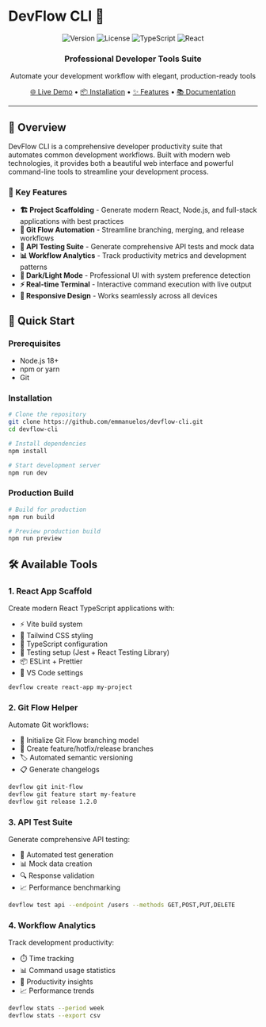 # DevFlow CLI 🚀

<div align="center">
  <img src="https://img.shields.io/badge/version-1.0.0-blue.svg" alt="Version">
  <img src="https://img.shields.io/badge/license-MIT-green.svg" alt="License">
  <img src="https://img.shields.io/badge/TypeScript-Ready-blue.svg" alt="TypeScript">
  <img src="https://img.shields.io/badge/React-18+-61DAFB.svg" alt="React">
</div>

<div align="center">
  <h3>Professional Developer Tools Suite</h3>
  <p>Automate your development workflow with elegant, production-ready tools</p>
  
  <a href="https://devflow-cli.vercel.app">🌐 Live Demo</a> •
  <a href="#installation">📦 Installation</a> •
  <a href="#features">✨ Features</a> •
  <a href="#documentation">📚 Documentation</a>
</div>

---

## 🎯 Overview

DevFlow CLI is a comprehensive developer productivity suite that automates common development workflows. Built with modern web technologies, it provides both a beautiful web interface and powerful command-line tools to streamline your development process.

### 🌟 Key Features

- **🏗️ Project Scaffolding** - Generate modern React, Node.js, and full-stack applications with best practices
- **🔀 Git Flow Automation** - Streamline branching, merging, and release workflows
- **🧪 API Testing Suite** - Generate comprehensive API tests and mock data
- **📊 Workflow Analytics** - Track productivity metrics and development patterns
- **🌙 Dark/Light Mode** - Professional UI with system preference detection
- **⚡ Real-time Terminal** - Interactive command execution with live output
- **📱 Responsive Design** - Works seamlessly across all devices

## 🚀 Quick Start

### Prerequisites

- Node.js 18+ 
- npm or yarn
- Git

### Installation

```bash
# Clone the repository
git clone https://github.com/emmanuelos/devflow-cli.git
cd devflow-cli

# Install dependencies
npm install

# Start development server
npm run dev
```

### Production Build

```bash
# Build for production
npm run build

# Preview production build
npm run preview
```

## 🛠️ Available Tools

### 1. React App Scaffold
Create modern React TypeScript applications with:
- ⚡ Vite build system
- 🎨 Tailwind CSS styling
- 📝 TypeScript configuration
- 🧪 Testing setup (Jest + React Testing Library)
- 📦 ESLint + Prettier
- 🔧 VS Code settings

```bash
devflow create react-app my-project
```

### 2. Git Flow Helper
Automate Git workflows:
- 🌿 Initialize Git Flow branching model
- 🔀 Create feature/hotfix/release branches
- 🏷️ Automated semantic versioning
- 📋 Generate changelogs

```bash
devflow git init-flow
devflow git feature start my-feature
devflow git release 1.2.0
```

### 3. API Test Suite
Generate comprehensive API testing:
- 🧪 Automated test generation
- 📊 Mock data creation
- 🔍 Response validation
- 📈 Performance benchmarking

```bash
devflow test api --endpoint /users --methods GET,POST,PUT,DELETE
```

### 4. Workflow Analytics
Track development productivity:
- ⏱️ Time tracking
- 📊 Command usage statistics
- 🎯 Productivity insights
- 📈 Performance trends

```bash
devflow stats --period week
devflow stats --export csv
```
